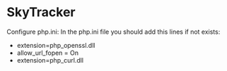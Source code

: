 # SkyTracker

Configure php.ini:
In the php.ini file you should add this lines if not exists:    
- extension=php_openssl.dll
- allow_url_fopen = On
- extension=php_curl.dll
